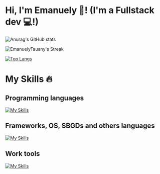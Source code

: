 <h1>Hi, I'm Emanuely 🥰! (I'm a Fullstack dev 💻!)</h1>

![Anurag's GitHub stats](https://github-readme-stats.vercel.app/api?username=EmanuelyTauany&theme=radical&show_icons=true&hide_border=true)

![EmanuelyTauany's Streak](https://github-readme-streak-stats.herokuapp.com/?user=EmanuelyTauany&theme=radical&hide_border=true)

[![Top Langs](https://github-readme-stats.vercel.app/api/top-langs/?username=EmanuelyTauany&theme=radical&hide_border=true&layout=donut-vertical)](https://github.com/anuraghazra/github-readme-stats)

<h1>My Skills 🔥</h1>
<h2>Programming languages</h2>

[![My Skills](https://skillicons.dev/icons?i=js,ts,c,python,java,dart,ruby)]([https://skillicons.dev])
<h2>Frameworks, OS, SBGDs and others languages</h2>

[![My Skills](https://skillicons.dev/icons?i=linux,react,nextjs,nodejs,flutter,mysql,bootstrap,powershell,sqlite,html,css,tailwind,postgres&perline=8)](https://skillicons.dev)

<h2>Work tools</h2>

[![My Skills](https://skillicons.dev/icons?i=git,figma,docker,latex)](https://skillicons.dev)

